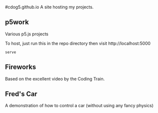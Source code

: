#cdog5.github.io
A site hosting my projects.

## p5work
Various p5.js projects

To host, just run this in the repo directory then visit http://localhost:5000

```
serve
```

## Fireworks
Based on the excellent video by the Coding Train.

## Fred's Car
A demonstration of how to control a car (without using any fancy physics)
